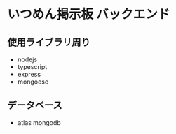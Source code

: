 # いつめん掲示板 バックエンド

## 使用ライブラリ周り

- nodejs
- typescript
- express
- mongoose

## データベース

- atlas mongodb
